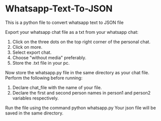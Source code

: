 # Whatsapp-Text-To-JSON
This is a python file to convert whatsapp text to JSON file

Export your whatsapp chat file as a txt from your whatsapp chat: 
1. Click on the three dots on the top right corner of the personal chat.
2. Click on more.
3. Select export chat.
4. Choose "without media" preferably.
5. Store the .txt file in your pc.

Now store the whatsapp.py file in the same directory as your chat file.
Perform the following before running:
1. Declare chat_file with the name of your file.
2. Declare the first and second person names in person1 and person2 variables respectively.

Run the file using the command python whatsapp.py
Your json file will be saved in the same directory.

